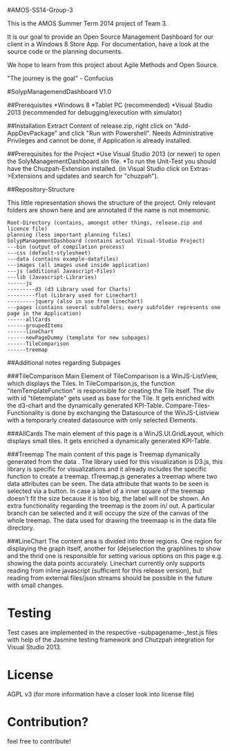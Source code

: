 #AMOS-SS14-Group-3

This is the AMOS Summer Term 2014 project of Team 3.

It is our goal to provide an Open Source Management Dashboard for our client in a Windows 8 Store App.
For documentation, have a look at the source code or the planning documents.

We hope to learn from this project about Agile Methods and Open Source.

"The journey is the goal" - Confucius


#SolypManagemendDashboard V1.0

##Prerequisites
*Windows 8
*Tablet PC (recommended)
*Visual Studio 2013 (recommended for debugging/execution with simulator)

##Installation
Extract Content of release.zip, right click on "Add-AppDevPackage" and click "Run with Powershell". Needs Administrative Privileges and cannot be done, if Application is already installed.

##Prerequisites for the Project
*Use Visual Studio 2013 (or newer) to open the SolyManagementDashboard.sln file.
*To run the Unit-Test you should have the Chuzpah-Extension installed. (in Visual Studio click on Extras->Extensions and updates and search for "chuzpah").

##Repository-Structure

This little representation shows the structure of the project. Only relevant folders are shown here and are annotated if the name is not mnemonic.


	Root-Directory (contains, amongst other things, release.zip and licence file)
	planning (less important planning files)
	SolypManagementDashboard (contains actual Visual-Studio Project)
	---bin (output of compilation process)
	---css (default-stylesheet)
	---data (contains example-datafiles)
	---images (all images used inside application)
	---js (additional Javascript-Files)
	---lib (Javascript-Libraries)
	------js
	---------d3 (d3 Library used for Charts)
	---------flot (Library used for Linechart)
	---------jquery (also in use from linechart)
	---pages (contains several subfolders; every subfolder represents one page in the Application)
	------allCards
	------groupedItems
	------lineChart
	------newPageDummy (template for new subpages)
	------TileComparison
	------treemap



##Additional notes regarding Subpages

###TileComparison
Main Element of TileComparison is a WinJS-ListView, which displays the Tiles.
In TileComparison.js, the function "itemTemplateFunction" is responsible for creating the Tile itself. The div with id "tiletemplate" gets used as base for the Tile. It gets enriched with the d3-chart and the dynamically generated KPI-Table.
Compare-Tiles-Functionality is done by exchanging the Datasource of the WinJS-Listview with a temporarly created datasource with only
selected Elements.

###AllCards
The main element of this page is a WinJS.UI.GridLayout, which displays small tiles.
It gets enriched a dynamically generated KPI-Table.

###Treemap
The main content of this page is Treemap dymanically generated from the data .
The library used for this visualization is D3.js, this library is specific for visualizations and it already includes the specific function to create a treemap.
tTreemap.js generates a treemap where two data attributes can be seen. The data attribute that wants to be seen is selected via a button. In case a label of a inner
square of the treemap doesn't fit the size because it is too big, the label will not be shown. An extra functionality regarding the treemap is the zoom in/ out.
A particular branch can be selected and it will occupy the size of the canvas of the whole treemap. 
The data used for drawing the treemaap is in the data file directory.

###LineChart
The content area is divided into three regions. One region for displaying the graph itself, another for (de)selection the graphlines to show and the thrid one is responsible for setting various options on this page e.g. showing the data points accurately. Linechart currently only supports reading from inline javascript (sufficient for this release version), but reading from external files/json streams should be possible in the future with small changes.


# Testing

Test cases are implemented in the respective -subpagename-_test.js files with help of the Jasmine testing framework and Chutzpah integration for Visual Studio 2013.

# License

AGPL v3 (for more information have a closer look into license file)

# Contribution?

feel free to contribute!